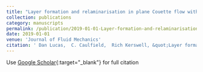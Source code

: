 ```yaml
---
title: "Layer formation and relaminarisation in plane Couette flow with spanwise stratification"
collection: publications
category: manuscripts
permalink: /publication/2019-01-01-Layer-formation-and-relaminarisation-in-plane-Couette-flow-with-spanwise-stratification
date: 2019-01-01
venue: 'Journal of Fluid Mechanics'
citation: ' Dan Lucas,  C. Caulfield,  Rich Kerswell, &quot;Layer formation and relaminarisation in plane Couette flow with spanwise stratification.&quot; Journal of Fluid Mechanics, 2019.'
---
```

Use [Google Scholar](https://scholar.google.com/scholar?q=Layer+formation+and+relaminarisation+in+plane+Couette+flow+with+spanwise+stratification){:target="_blank"} for full citation
